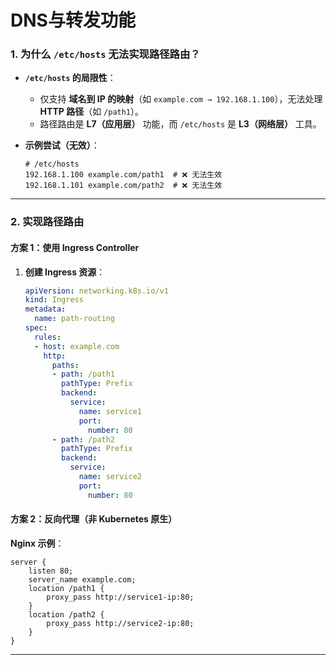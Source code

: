 # DNS与转发功能

### **1. 为什么 `/etc/hosts` 无法实现路径路由？**
- **`/etc/hosts` 的局限性**：
  - 仅支持 **域名到 IP 的映射**（如 `example.com → 192.168.1.100`），无法处理 **HTTP 路径**（如 `/path1`）。
  - 路径路由是 **L7（应用层）** 功能，而 `/etc/hosts` 是 **L3（网络层）** 工具。

- **示例尝试（无效）**：
  ```plaintext
  # /etc/hosts
  192.168.1.100 example.com/path1  # ❌ 无法生效
  192.168.1.101 example.com/path2  # ❌ 无法生效
  ```

---

### **2. 实现路径路由**
#### **方案 1：使用 Ingress Controller**
1. **创建 Ingress 资源**：
   ```yaml
   apiVersion: networking.k8s.io/v1
   kind: Ingress
   metadata:
     name: path-routing
   spec:
     rules:
     - host: example.com
       http:
         paths:
         - path: /path1
           pathType: Prefix
           backend:
             service:
               name: service1
               port:
                 number: 80
         - path: /path2
           pathType: Prefix
           backend:
             service:
               name: service2
               port:
                 number: 80
   ```

#### **方案 2：反向代理（非 Kubernetes 原生）** 
**Nginx 示例**：
```nginx
server {
    listen 80;
    server_name example.com;
    location /path1 {
        proxy_pass http://service1-ip:80;
    }
    location /path2 {
        proxy_pass http://service2-ip:80;
    }
}
```

---

